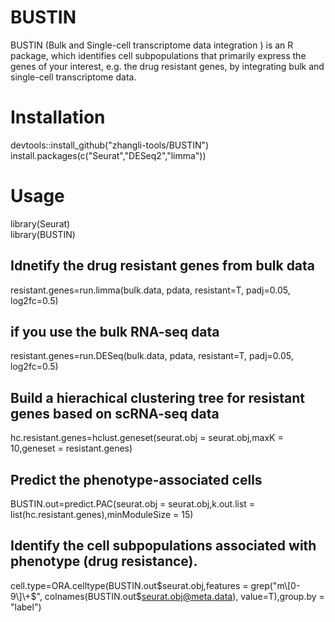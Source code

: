 # BUSTIN
BUSTIN (Bulk and Single-cell transcriptome data integration ) is an R package, which identifies cell subpopulations that primarily express the genes of your interest, e.g. the drug resistant genes, by integrating bulk and single-cell transcriptome data.

# Installation
devtools::install_github("zhangli-tools/BUSTIN")<br>
install.packages(c("Seurat","DESeq2","limma"))
# Usage
library(Seurat)<br>
library(BUSTIN)<br>
## Idnetify the drug resistant genes from bulk data <br>
resistant.genes=run.limma(bulk.data, pdata, resistant=T, padj=0.05, log2fc=0.5)
## if you use the bulk RNA-seq data <br>
resistant.genes=run.DESeq(bulk.data, pdata, resistant=T, padj=0.05, log2fc=0.5)
## Build a hierachical clustering tree for resistant genes based on scRNA-seq data <br>
hc.resistant.genes=hclust.geneset(seurat.obj = seurat.obj,maxK = 10,geneset = resistant.genes) <br>
## Predict the phenotype-associated cells<br>
BUSTIN.out=predict.PAC(seurat.obj = seurat.obj,k.out.list = list(hc.resistant.genes),minModuleSize = 15) <br>
## Identify the cell subpopulations associated with phenotype (drug resistance).<br>
cell.type=ORA.celltype(BUSTIN.out$seurat.obj,features = grep("m\[0-9\]\+$", colnames(BUSTIN.out$seurat.obj@meta.data), value=T),group.by = "label") <br>

